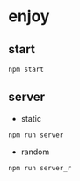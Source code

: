 # enjoy
## start
``` cmd
npm start
```

## server
- static
``` cmd
npm run server
```

- random
``` cmd
npm run server_r
```
